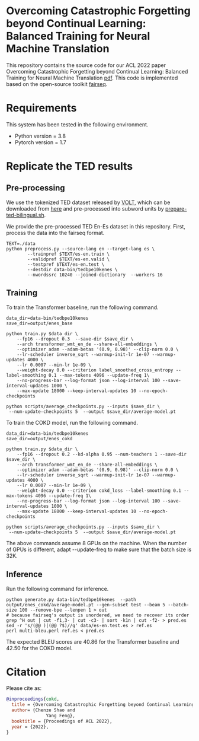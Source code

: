 # Overcoming Catastrophic Forgetting beyond Continual Learning: Balanced Training for Neural Machine Translation
This repository contains the source code for our ACL 2022 paper Overcoming Catastrophic Forgetting beyond Continual Learning: Balanced Training for Neural Machine Translation [pdf](https://arxiv.org/abs/). This code is implemented based on the open-source toolkit [fairseq](https://github.com/pytorch/fairseq).

# Requirements
This system has been tested in the following environment.

+ Python version = 3.8
+ Pytorch version = 1.7

# Replicate the TED results
## Pre-processing
We use the tokenized TED dataset released by [VOLT](https://github.com/Jingjing-NLP/VOLT), which can be downloaded from [here](https://drive.google.com/drive/folders/1FNH7cXFYWWnUdH2LyUFFRYmaWYJJveKy) and pre-processed into subword units by [prepare-ted-bilingual.sh](https://github.com/Jingjing-NLP/VOLT/blob/master/examples/prepare-ted-bilingual.sh).

We provide the pre-processed TED En-Es dataset in this repository. First, process the data into the fairseq format.
```
TEXT=./data
python preprocess.py --source-lang en --target-lang es \
        --trainpref $TEXT/es-en.train \
        --validpref $TEXT/es-en.valid \
        --testpref $TEXT/es-en.test \
        --destdir data-bin/tedbpe10kenes \
        --nwordssrc 10240 --joined-dictionary  --workers 16
```
## Training
To train the Transformer baseline, run the following command.
```
data_dir=data-bin/tedbpe10kenes
save_dir=output/enes_base

python train.py $data_dir \
    --fp16 --dropout 0.3  --save-dir $save_dir \
    --arch transformer_wmt_en_de --share-all-embeddings \
    --optimizer adam --adam-betas '(0.9, 0.98)' --clip-norm 0.0 \
    --lr-scheduler inverse_sqrt --warmup-init-lr 1e-07 --warmup-updates 4000 \
    --lr 0.0007 --min-lr 1e-09 \
    --weight-decay 0.0 --criterion label_smoothed_cross_entropy --label-smoothing 0.1 --max-tokens 4096 --update-freq 1\
    --no-progress-bar --log-format json --log-interval 100 --save-interval-updates 1000 \
    --max-update 18000 --keep-interval-updates 10 --no-epoch-checkpoints
    
python scripts/average_checkpoints.py --inputs $save_dir \
 --num-update-checkpoints 5  --output $save_dir/average-model.pt
 ```
To train the COKD model, run the following command.
```
data_dir=data-bin/tedbpe10kenes
save_dir=output/enes_cokd

python train.py $data_dir \
    --fp16 --dropout 0.2 --kd-alpha 0.95 --num-teachers 1 --save-dir $save_dir \
    --arch transformer_wmt_en_de --share-all-embeddings \
    --optimizer adam --adam-betas '(0.9, 0.98)' --clip-norm 0.0 \
    --lr-scheduler inverse_sqrt --warmup-init-lr 1e-07 --warmup-updates 4000 \
    --lr 0.0007 --min-lr 1e-09 \
    --weight-decay 0.0 --criterion cokd_loss --label-smoothing 0.1 --max-tokens 4096 --update-freq 1\
    --no-progress-bar --log-format json --log-interval 100 --save-interval-updates 1000 \
    --max-update 18000 --keep-interval-updates 10 --no-epoch-checkpoints
    
python scripts/average_checkpoints.py --inputs $save_dir \
 --num-update-checkpoints 5  --output $save_dir/average-model.pt
 ```
The above commands assume 8 GPUs on the machine. When the number of GPUs is different, adapt --update-freq to make sure that the batch size is 32K. 
## Inference
Run the following command for inference.
```
python generate.py data-bin/tedbpe10kenes  --path output/enes_cokd/average-model.pt --gen-subset test --beam 5 --batch-size 100 --remove-bpe --lenpen 1 > out
# because fairseq's output is unordered, we need to recover its order
grep ^H out | cut -f1,3- | cut -c3- | sort -k1n | cut -f2- > pred.es
sed -r 's/(@@ )|(@@ ?$)//g' data/es-en.test.es > ref.es
perl multi-bleu.perl ref.es < pred.es
```
The expected BLEU scores are 40.86 for the Transformer baseline and 42.50 for the COKD model.

# Citation

Please cite as:

``` bibtex
@inproceedings{cokd,
  title = {Overcoming Catastrophic Forgetting beyond Continual Learning: Balanced Training for Neural Machine Translation},
  author= {Chenze Shao and
               Yang Feng},
  booktitle = {Proceedings of ACL 2022},
  year = {2022},
}
```
